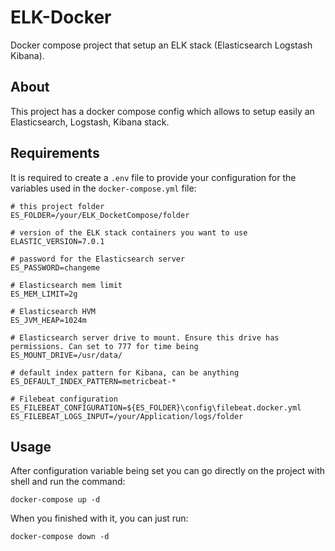 # ELK-Docker
Docker compose project that setup an ELK stack (Elasticsearch Logstash Kibana).

## About
This project has a docker compose config which allows to setup easily an Elasticsearch, Logstash, Kibana stack.

## Requirements
It is required to create a ```.env``` file to provide your configuration for the variables 
used in the ```docker-compose.yml``` file: 

```
# this project folder
ES_FOLDER=/your/ELK_DocketCompose/folder

# version of the ELK stack containers you want to use
ELASTIC_VERSION=7.0.1

# password for the Elasticsearch server
ES_PASSWORD=changeme

# Elasticsearch mem limit
ES_MEM_LIMIT=2g

# Elasticsearch HVM
ES_JVM_HEAP=1024m

# Elasticsearch server drive to mount. Ensure this drive has permissions. Can set to 777 for time being
ES_MOUNT_DRIVE=/usr/data/

# default index pattern for Kibana, can be anything
ES_DEFAULT_INDEX_PATTERN=metricbeat-*

# Filebeat configuration
ES_FILEBEAT_CONFIGURATION=${ES_FOLDER}\config\filebeat.docker.yml
ES_FILEBEAT_LOGS_INPUT=/your/Application/logs/folder
```

## Usage
After configuration variable being set you can go directly on the project with shell and run the command:

```
docker-compose up -d
```
When you finished with it, you can just run:

```
docker-compose down -d
```